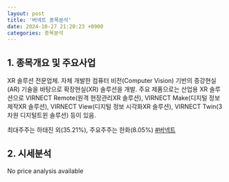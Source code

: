 ```yaml
---
layout: post
title: '버넥트 종목분석'
date: 2024-10-27 21:20:23 +0900
categories: 종목분석
---
```


## 1. 종목개요 및 주요사업

XR 솔루션 전문업체. 자체 개발한 컴퓨터 비전(Computer Vision) 기반의 증강현실(AR) 기술을 바탕으로 확장현실(XR) 솔루션을 개발. 주요 제품으로는 산업용 XR 솔루션으로 VIRNECT Remote(원격 현장관리XR 솔루션), VIRNECT Make(디지털 정보 제작XR 솔루션), VIRNECT View(디지털 정보 시각화XR 솔루션), VIRNECT Twin(3차원 디지털트윈 솔루션) 등이 있음.

최대주주는 하태진 외(35.21%), 주요주주는 한화(8.05%)
[#버넥트](#)

## 2. 시세분석

No price analysis available
